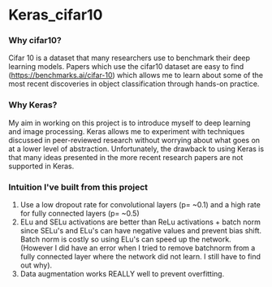 # Keras_cifar10

### Why cifar10?
Cifar 10 is a dataset that many researchers use to benchmark their deep learning models. Papers which use the cifar10 dataset are easy to find (https://benchmarks.ai/cifar-10) which allows me to learn about some of the most recent discoveries in object classification through hands-on practice. 

### Why Keras?
My aim in working on this project is to introduce myself to deep learning and image processing. Keras allows me to experiment with techniques discussed in peer-reviewed research without worrying about what goes on at a lower level of abstraction. Unfortunately, the drawback to using Keras is that many ideas presented in the more recent research papers are not supported in Keras.

### Intuition I've built from this project
1. Use a low dropout rate for convolutional layers (p= ~0.1) and a high rate for fully connected layers (p= ~0.5)
2. ELu and SELu activations are better than ReLu activations + batch norm since SELu's and ELu's can have negative values and prevent bias shift. Batch norm is costly so using ELu's can speed up the network. (However I did have an error when I tried to remove batchnorm from a fully connected layer where the network did not learn. I still have to find out why).
3. Data augmentation works REALLY well to prevent overfitting.
